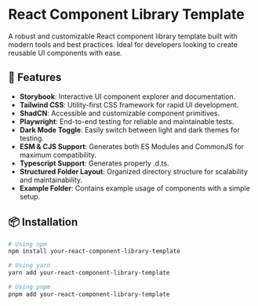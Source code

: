 # React Component Library Template

A robust and customizable React component library template built with modern tools and best practices. Ideal for developers looking to create reusable UI components with ease.

## 🚀 Features

- **Storybook**: Interactive UI component explorer and documentation.
- **Tailwind CSS**: Utility-first CSS framework for rapid UI development.
- **ShadCN**: Accessible and customizable component primitives.
- **Playwright**: End-to-end testing for reliable and maintainable tests.
- **Dark Mode Toggle**: Easily switch between light and dark themes for testing.
- **ESM & CJS Support**: Generates both ES Modules and CommonJS for maximum compatibility.
- **Typescript Support**: Generates properly .d.ts.
- **Structured Folder Layout**: Organized directory structure for scalability and maintainability.
- **Example Folder**: Contains example usage of components with a simple setup.

## 📦 Installation

```bash
# Using npm
npm install your-react-component-library-template

# Using yarn
yarn add your-react-component-library-template

# Using pnpm
pnpm add your-react-component-library-template
```
